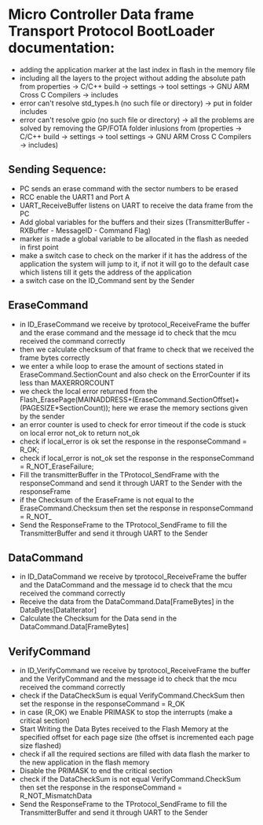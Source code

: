 # Micro Controller Data frame Transport Protocol BootLoader documentation:


- adding the application marker at the last index in flash in the memory file
- including all the layers to the project without adding the absolute path from properties -> C/C++ build -> settings -> tool settings -> GNU ARM Cross C Compilers -> includes
- error can't resolve std_types.h (no such file or directory) -> put in folder includes
- error can't resolve gpio (no such file or directory) -> all the problems are solved by removing the GP/FOTA folder inlusions from (properties -> C/C++ build -> settings -> tool settings -> GNU ARM Cross C Compilers -> includes)

## Sending Sequence: 

- PC sends an erase command with the sector numbers to be erased
- RCC enable the UART1 and Port A
- UART_ReceiveBuffer listens on UART to receive the data frame from the PC
- Add global variables for the buffers and their sizes (TransmitterBuffer - RXBuffer - MessageID - Command Flag)
- marker is made a global variable to be allocated in the flash as needed in first point
- make a switch case to check on the marker if it has the address of the application the system will jump to it, if not it will go to the default case which listens till it gets the address of the application
- a switch case on the ID_Command sent by the Sender

## EraseCommand

- in ID_EraseCommand we receive by tprotocol_ReceiveFrame the buffer and the erase command and the message id to check that the mcu received the command correctly
- then we calculate checksum of that frame to check that we received the frame bytes correctly
- we enter a while loop to erase the amount of sections stated in EraseCommand.SectionCount and also check on the ErrorCounter if its less than MAXERRORCOUNT
- we check the local error returned from the Flash_ErasePage(MAINADDRESS+(EraseCommand.SectionOffset)+(PAGESIZE*SectionCount)); here we erase the memory sections given by the sender
- an error counter is used to check for error timeout if the code is stuck on local error not_ok to return not_ok
- check if local_error is ok set the response in the responseCommand = R_OK;
- check if local_error is not_ok set the response in the responseCommand = R_NOT_EraseFailure;
- Fill the transmitterBuffer in the TProtocol_SendFrame with the responseCommand and send it through UART to the Sender with the responseFrame
- if the Checksum of the EraseFrame is not equal to the EraseCommand.Checksum then set the response in responseCommand = R_NOT_ 
- Send the ResponseFrame to the TProtocol_SendFrame to fill the TransmitterBuffer and send it through UART to the Sender

## DataCommand

- in ID_DataCommand we receive by tprotocol_ReceiveFrame the buffer and the DataCommand and the message id to check that the mcu received the command correctly
- Receive the data from the DataCommand.Data[FrameBytes] in the DataBytes[DataIterator]
- Calculate the Checksum for the Data send in the DataCommand.Data[FrameBytes]

## VerifyCommand

- in ID_VerifyCommand we receive by tprotocol_ReceiveFrame the buffer and the VerifyCommand and the message id to check that the mcu received the command correctly
- check if the DataCheckSum is equal VerifyCommand.CheckSum then set the response in the responseCommand = R_OK
- in case (R_OK) we Enable PRIMASK to stop the interrupts (make a critical section)
- Start Writing the Data Bytes received to the Flash Memory at the specified offset for each page size (the offset is incremented each page size flashed)
- check if all the required sections are filled with data flash the marker to the new application in the flash memory
- Disable the PRIMASK to end the critical section
- check if the DataCheckSum is  not equal VerifyCommand.CheckSum then set the response in the responseCommand = R_NOT_MismatchData
- Send the ResponseFrame to the TProtocol_SendFrame to fill the TransmitterBuffer and send it through UART to the Sender

